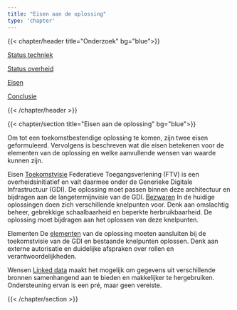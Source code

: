 ```yaml
---
title: "Eisen aan de oplossing"
type: 'chapter'
---
```


{{< chapter/header title="Onderzoek" bg="blue">}}

<div class="sub-navigation-wrapper">
<div class="utrecht-paragraph pt-1 sub-navigation-tab bg-rhc-color-blauw-25">
   <p>
      <a href="../status_techniek">Status techniek</a> 
   </p>
</div>
<div class="utrecht-paragraph pt-1 sub-navigation-tab bg-rhc-color-blauw-25">
   <p>
      <a href="../status_nl_overheid">Status overheid</a>
   </p>
</div>
<div class="sub-navigation-tab-selected utrecht-paragraph pt-1 sub-navigation-tab">
   <p>
      <a href="../eisen_aan_de_oplossing">Eisen</a>
   </p>
</div><div class="utrecht-paragraph pt-1 sub-navigation-tab bg-rhc-color-blauw-25">
   <p>
      <a href="../conclusie">Conclusie</a>
   </p>
</div> 
</div>

{{< /chapter/header >}}

{{< chapter/section title="Eisen aan de oplossing" bg="blue">}}

Om tot een toekomstbestendige oplossing te komen, zijn twee eisen geformuleerd. Vervolgens is beschreven wat die eisen betekenen voor de elementen van de oplossing en welke aanvullende wensen van waarde kunnen zijn.

Eisen
[Toekomstvisie](toekomstvisie)
Federatieve Toegangsverlening (FTV) is een overheidsinitiatief en valt daarmee onder de Generieke Digitale Infrastructuur (GDI). De oplossing moet passen binnen deze architectuur en bijdragen aan de langetermijnvisie van de GDI.
[Bezwaren](bezwaren)
In de huidige oplossingen doen zich verschillende knelpunten voor. Denk aan omslachtig beheer, gebrekkige schaalbaarheid en beperkte herbruikbaarheid. De oplossing moet bijdragen aan het oplossen van deze knelpunten.

Elementen
De [elementen](elementen) van de oplossing moeten aansluiten bij de toekomstvisie van de GDI en bestaande knelpunten oplossen. Denk aan externe autorisatie en duidelijke afspraken over rollen en verantwoordelijkheden.

Wensen
[Linked data](linked_data) maakt het mogelijk om gegevens uit verschillende bronnen samenhangend aan te bieden en makkelijker te hergebruiken. Ondersteuning ervan is een pré, maar geen vereiste.


{{< /chapter/section >}}
